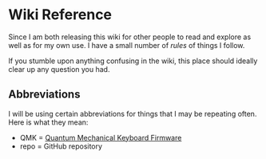 # Wiki Reference

Since I am both releasing this wiki for other people to read and explore as well as for my own use. I have a small number of _rules_ of things I follow.

If you stumble upon anything confusing in the wiki, this place should ideally clear up any question you had.

## Abbreviations

I will be using certain abbreviations for things that I may be repeating often. Here is what they mean:

- QMK = [Quantum Mechanical Keyboard Firmware](../keyboards/qmk.md)
- repo = GitHub repository